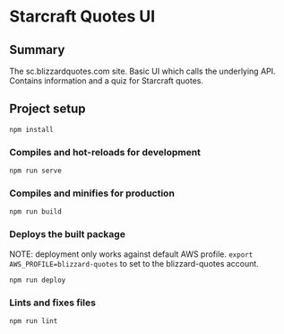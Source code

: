 # Starcraft Quotes UI

## Summary

The sc.blizzardquotes.com site. Basic UI which calls the underlying API.
Contains information and a quiz for Starcraft quotes.

## Project setup

```
npm install
```

### Compiles and hot-reloads for development

```
npm run serve
```

### Compiles and minifies for production

```
npm run build
```

### Deploys the built package

NOTE: deployment only works against default AWS profile.
`export AWS_PROFILE=blizzard-quotes` to set to the blizzard-quotes account.

```
npm run deploy
```

### Lints and fixes files

```
npm run lint
```
